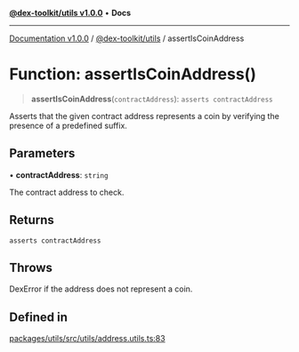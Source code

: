 [**@dex-toolkit/utils v1.0.0**](../README.md) • **Docs**

***

[Documentation v1.0.0](../../../packages.md) / [@dex-toolkit/utils](../README.md) / assertIsCoinAddress

# Function: assertIsCoinAddress()

> **assertIsCoinAddress**(`contractAddress`): `asserts contractAddress`

Asserts that the given contract address represents a coin by verifying the presence of a predefined suffix.

## Parameters

• **contractAddress**: `string`

The contract address to check.

## Returns

`asserts contractAddress`

## Throws

DexError if the address does not represent a coin.

## Defined in

[packages/utils/src/utils/address.utils.ts:83](https://github.com/niZmosis/dex-toolkit/blob/3d8b41b44787b30fbea5de3ab4737662ffb61bc8/packages/utils/src/utils/address.utils.ts#L83)
